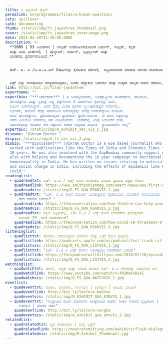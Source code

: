 ```yaml
---
title: ಎ ಹ್ಯೂಮನ್‌ ಕ್ವೆಸ್ಚನ್‌
permalink: kn/programmes/films/a-human-question/
cata: spillover
catb: documenting
thumb: /static/img/fs_jayashree_thumbnail.png
cover: /static/img/fs_jayashree_coverimage.png
date: 2021-05-30T11:30:00.000Z
description: >-
  **2005 | 53 ನಿಮಿಷಗಳು | ಇಂಗ್ಲಿಷ್‌ ಉಪಶೀರ್ಷಿಕೆಯೊಂದಿಗೆ ಜರ್ಮನ್‌, ಇಂಗ್ಲಿಷ್‌, ಕನ್ನಡ
  ಮತ್ತು ಹಿಂದಿ ಭಾಷೆಗಳಲ್ಲಿ ‌ | ಥೈಲ್ಯಾಂಡ್‌, ಜರ್ಮನ್, ಸ್ವಿಟ್ಜರ್ಲ್ಯಂಡ್‌ ಮತ್ತು
  ಭಾರತದಲ್ಲಿ ಪ್ರದರ್ಶನಗೊಂಡಿದೆ.**


  ಹೆಚ್.‌ ಐ. ವಿ /ಎ.ಐ.ಡಿ.ಎಸ್‌ ಔಷಧಿಗಳನ್ನು ಕೈಗೆಟಕುವ ದರಗಳಲ್ಲಿ  ಲಭ್ಯವಾಗುವಂತೆ ಮಾಡುವ ಜಾಗತಿಕ ಹೋರಾಟದ ಕಥೆಗಳನ್ನು ಹೊಂದಿರುವ ಈ ಚಲನ ಚಿತ್ರವು ʼಎ ಹ್ಯೂಮನ್‌ ಕ್ವೆಸ್ಚನ್‌ʼ, ಔಷದ ಜ್ಞಾನದ ಖಾಸಗಿ ಮಾಲೀಕತ್ವವು, ಮಾನವ ಜೀವನಕ್ಕಿಂತಲೂ ಮಿಗಿಲಾದುದೇ ಎಂಬ ಪ್ರಮುಖ ಪ್ರಶ್ನೆಯನ್ನು ಹುಟ್ಟುಹಾಕುತ್ತದೆ. ಅಂತರ್ರಾಷ್ಟ್ರೀಯ ಗುಂಪುಗಾರಿಕೆ ಮತ್ತು ಕಾರ್ಯಕರ್ತರ ಹೇಳಿಕೆಗಳನ್ನು ವೈಯಕ್ತಿಕ ನಿರೂಪಣೆಗಳೊಂದಿಗೆ ಬೆಸೆದು, ಇವೆರಡರ ನಡುವಣ ಸಂಪರ್ಕ ಹಾಗೂ ವ್ಯತಿರಿಕ್ತ ತತ್ವಗಳ ಮೂಲಕ, ಪೇಟೆಂಟ್‌ ಮತ್ತು ಹೆಚ್‌ ಐ ವಿ /ಎಐಡಿಎಸ್‌ ಔಷಧಿಗಳ ಜಗತ್ತನ್ನು ಈ ಚಲನ ಚಿತ್ರವು ಪರಿಶೋಧಿಸುತ್ತದೆ. 


  ಎಡ್ಸ್‌ ಅನ್ನು ಗುಣಪಡಿಸಲು ಸಾದ್ಯವಾಗದಿದ್ದರೂ, ಜನರು ಹೆಚ್ಚುಕಾಲ ಬದುಕಲು ಮತ್ತು ಉತ್ತಮ ಮಟ್ಟದ ಜೀವನ ನೆಡೆಸಲು, ಔಷಧಿಯ ಲಭ್ಯತೆ ಮತ್ತು ಆರೋಗ್ಯ ಆರೈಕೆಯು ಲಾಭಕರವಾಗುತ್ತವೆ. ಇವೆರಡೂ ಸಾಮಾಜಿಕ ಬದಲಾವಣೆಯ ಮುಖ್ಯ ಕಾರಣಳು ಮತ್ತು ಪರಿಣಾಮಗಳಾಗಿವೆ. ಹಿಮಾಲ್‌ ದಕ್ಷಿಣ ಏಷ್ಯಾ ಉತ್ಸವ (2007), ಮತ್ತು ಗ್ಲೋಬೆಲ್‌ (2006) ಚಲನ ಚಿತ್ರೋತ್ಸವಗಳನ್ನು ಒಳಗೊಂಡಂತೆ ಹಲವಾರು ಅಂತರರಾಷ್ಟ್ರೀಯ ಚಲನಚಿತ್ರ ಉತ್ಸವಗಳಲ್ಲಿ, ಈ ಚಿತ್ರವನ್ನು ಪ್ರದರ್ಶಿಸಲಾಗಿದೆ.
link: http://bit.ly/films-jayashree
expertname: ""
expertbio: "***ನಿರ್ದೇಶಕರು*** | ಟಿ ಜಯಶ್ರೀಯವರು, ಅಂತರ್ರಾಷ್ಟ್ರೀಯ ದೂರದರ್ಶನ, ರೇಡಿಯೋ,
  ಚಲನಚಿತ್ರಗಳು ಮತ್ತು ಸ್ವತಂತ್ರ ಸಾಕ್ಷ್ಯ ಚಿತ್ರಗಳಿಗಾಗಿ 2 ದಶಕಗಳಿಂದ ಕೃತಿಗಳನ್ನು ರಚಿಸಿ,
  ನಿರ್ಮಿಸಿ ನಿರ್ದೇಶಿಸಿದ್ದಾರೆ. ಅವರ ಪ್ರಶಸ್ತಿ ವಿಜೇತ ಕೃತಿಗಳು ಸ್ತ್ರೀ-ಪುರುಷತ್ವದ ಸಮಾಗಮ,
  ಲೈಂಗಿಕತೆ, ಕಾನೂನು ಮತ್ತು ಸಾರ್ವಜನಿಕ ಆರೋಗ್ಯವನ್ನು ಕೇಂದ್ರ ಬಿಂದುವನ್ನಾಗಿಸಿ ಕೊಂಡಿವೆ.
  ಅವರ ಚಲನಚಿತ್ರಗಳು, ಪ್ರಪಂಚದಾದ್ಯಂತ ವ್ಯಾಪಕವಾಗಿ ಪ್ರದರ್ಶಿಸಲಾಗಿವೆ. ಈ ಚಲನ ಚಿತ್ರಗಳನ್ನು
  ಇವರ ವಿಮಿಯೋ ಖಾತೆಯಲ್ಲಿ ಸಹ ವೀಕ್ಷಿಸಬಹುದು. ಭಾರತದಲ್ಲಿ ವಿಚಿತ್ರ ಜನಜೀವನ ಮತ್ತು
  ನಡವಳಿಕೆಯನ್ನು ಕುರಿತಾದ ನೇರ ಚಿತ್ರಣಗಳ ಅಪಾರ ಸಂಗ್ರಹದ ಮೂಲಕ  ಕ್ಯುಎಎಂಆರ್‌ಎ ಸಂಸ್ಥೆ"
expertpic: /static/img/m_exhibit_sec_vis_5.jpg
disname: "Vikram Doctor "
dispic: /static/img/d_fs_sec_vis_2.png
disbio: "***Discussant*** |Vikram Doctor is a Goa based journalist who has
  worked with publications like the Times of India and Economic Times for over
  20 years. He was also involved with the GayBombay community support group and
  also with helping and documenting the 18 year campaign to decriminalise
  homosexuality in India. He has written on issues relating to material culture
  and social change in India, including the effects of epidemics like HIV and
  Covid."
readinglist:
  - quadreadtxt: ಎಚ್.‌ ಐ.ವಿ / ಏಡ್ಸ್‌ ರೋಗ ಕುರಿತಂತಹ ಮೊದಲ ಪ್ರಮುಖ ಪತ್ರಕಾ ಲೇಖನ
    quadreadlink: https://www.smithsonianmag.com/smart-news/was-first-major-news-article-hivaids-180963913/
    quadreadvis: /static/img/D_FS_QUA_READVIS_1.jpg
  - quadreadtxt: "ಎಚ್.‌ ಐ.ವಿ ರೋಗ ದೊಂದಿಗೆ ಬದುಕುತ್ತಿರುವ ನೈಜೀರಿಯಾದ ಯುವಕರಿಗೆ ರಂಗಮಂದಿರವು
      ಹೇಗೆ ನೆರವಾಗ ಬಹುದು? "
    quadreadlink: https://theconversation.com/how-theatre-can-help-young-nigerians-who-are-living-with-hiv-150378
    quadreadvis: /static/img/D_FS_QUA_READVIS_2.jpg
  - quadreadtxt: ದಕ್ಷಿಣ ಆಫ್ರಿಕಾದಲ್ಲಿ, ಎಚ್.ಐ.ವಿ / ಏಡ್ಸ್‌ ರೋಗ ನಿವಾರಣೆಯ ಪ್ರಯತ್ನಗಳಿಗೆ
      ಕೋವಿಡ್-19‌  ಹೇಗೆ ಮಾರಕವಾಗಿದೆ?
    quadreadlink: https://theconversation.com/how-covid-19-threatens-efforts-to-contain-hiv-aids-in-south-africa-142575
    quadreadvis: /static/img/D_FS_QUA_READVIS_3.jpg
listeninglist:
  - quadlisttxt: ವೇಗವಾಗಿ ಬೆಳೆಯುತ್ತಿರುವ ನಗರಗಳು ಮತ್ತು ಏಡ್ಸ್‌ ರೋಗ ಪ್ರತಿಕ್ರಿಯೆ
    quadlistlink: https://podcasts.apple.com/us/podcast/fast-track-cities-and-the-aids-response/id1459288389?i=1000437158557
    quadlistvis: /static/img/D_FS_QUA_LISTVIS_1.jpg
  - quadlisttxt: "ಎಚ್.‌ ಐ.ವಿ / ಏಡ್ಸ್‌ ರೋಗ: ನಿರಾಸಕ್ತಿಯು ಮಾರಕವಾಗ ಬಹುದು"
    quadlistlink: https://thispodcastwillkillyou.com/2018/02/10/episode-12-hiv-aids-apathy-will-kill-you/
    quadlistvis: /static/img/D_FS_QUA_LISTVIS_2.jpg
watchinglist:
  - quadwatchtxt: ಚಾಲನೆ, ಲಭ್ಯತೆ ಮತ್ತು ನೀತಿಯ ಮೂಲಕ ಎಚ್.‌ ಐ.ವಿ ಕಳಂಕವನ್ನು ಎದುರಿಸುವ ಬಗೆ
    quadwatchlink: https://www.youtube.com/watch?v=fd2Mz6vBykI
    quadwatchvis: /static/img/D_FS_QUA_WATCHVIS_1.jpg
eventlist:
  - quadeventtxt: ಗುರಿತಿಸಿ, ಪರಿಶೀಲಿಸಿ, ನಿರ್ಣಯಿಸಿ | ಉಪನ್ಯಾಸ | ಅಡಿಯಾ ಬೇಂಟನ್‌
    quadeventlink: http://bit.ly/lecture-benton
    quadeventvis: /static/img/M_EXHIBIT_QUA_ATNVIS_1.jpg
  - quadeventtxt: "ಸಾಂಕ್ರಾಮಿಕ ರೋಗ ಪಿಡುಗುಗಳು ಅಂತ್ಯಗೊಂಡ ನಂತರ: ಶೀತಲ ಸಮರದ ದೃಷ್ಟಿಕೋನ |
      ಉಪನ್ಯಾಸ | ಡೋರಾ ವರ್ಘ"
    quadeventlink: http://bit.ly/lecture-vargha
    quadeventvis: /static/img/e_exhibit_qua_atnvis_2.jpg
relatedlist:
  - quadrelatedtxt: ದ್ರವ ಸಂವಾದಗಳು | ಬಾಸ್ಸೆ ಸ್ಟಿಟ್ಜೆನ್‌
    quadrelatedlink: https://nowtransmitting.com/exhibits/fluid-dialogues/
    quadrelatedvis: /static/img/M_Exhibit_Thumbnail.jpg
---
```

